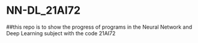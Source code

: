 # NN-DL_21AI72
##this repo is to show the progress of programs in the Neural Network and Deep Learning subject with the code 21AI72
